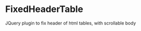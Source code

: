 FixedHeaderTable
================

JQuery plugin to fix header of html tables, with scrollable body
